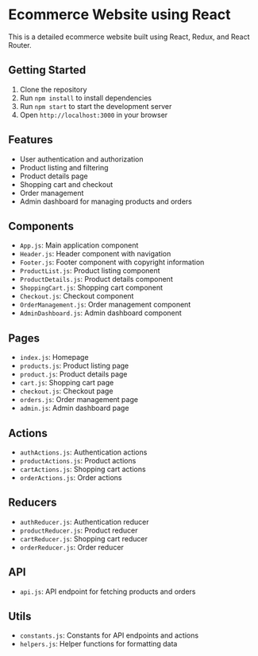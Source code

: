Ecommerce Website using React
===========================

This is a detailed ecommerce website built using React, Redux, and React Router.

Getting Started
---------------

1. Clone the repository
2. Run `npm install` to install dependencies
3. Run `npm start` to start the development server
4. Open `http://localhost:3000` in your browser

Features
--------

* User authentication and authorization
* Product listing and filtering
* Product details page
* Shopping cart and checkout
* Order management
* Admin dashboard for managing products and orders

Components
----------

* `App.js`: Main application component
* `Header.js`: Header component with navigation
* `Footer.js`: Footer component with copyright information
* `ProductList.js`: Product listing component
* `ProductDetails.js`: Product details component
* `ShoppingCart.js`: Shopping cart component
* `Checkout.js`: Checkout component
* `OrderManagement.js`: Order management component
* `AdminDashboard.js`: Admin dashboard component

Pages
-----

* `index.js`: Homepage
* `products.js`: Product listing page
* `product.js`: Product details page
* `cart.js`: Shopping cart page
* `checkout.js`: Checkout page
* `orders.js`: Order management page
* `admin.js`: Admin dashboard page

Actions
--------

* `authActions.js`: Authentication actions
* `productActions.js`: Product actions
* `cartActions.js`: Shopping cart actions
* `orderActions.js`: Order actions

Reducers
---------

* `authReducer.js`: Authentication reducer
* `productReducer.js`: Product reducer
* `cartReducer.js`: Shopping cart reducer
* `orderReducer.js`: Order reducer

API
---

* `api.js`: API endpoint for fetching products and orders

Utils
-----

* `constants.js`: Constants for API endpoints and actions
* `helpers.js`: Helper functions for formatting data
